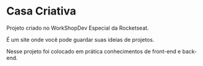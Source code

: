 # Casa Criativa
Projeto criado no WorkShopDev Especial da Rocketseat. 

É um site onde você pode guardar suas ideias de projetos.

Nesse projeto foi colocado em prática conhecimentos de front-end e back-end.

